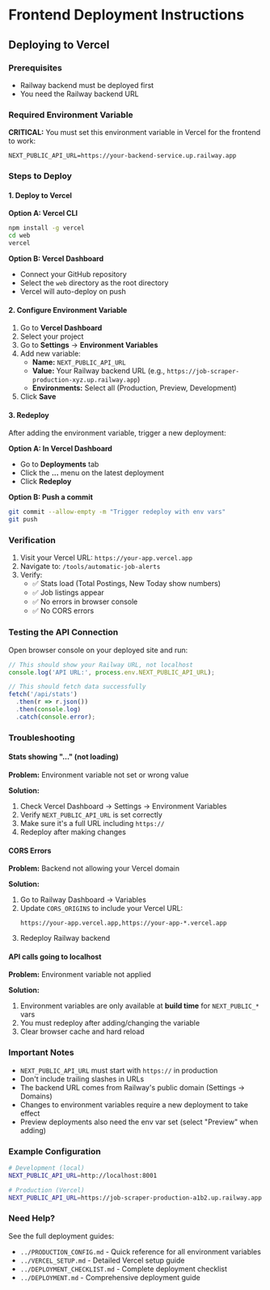 # Frontend Deployment Instructions

## Deploying to Vercel

### Prerequisites
- Railway backend must be deployed first
- You need the Railway backend URL

### Required Environment Variable

**CRITICAL:** You must set this environment variable in Vercel for the frontend to work:

```
NEXT_PUBLIC_API_URL=https://your-backend-service.up.railway.app
```

### Steps to Deploy

#### 1. Deploy to Vercel

**Option A: Vercel CLI**
```bash
npm install -g vercel
cd web
vercel
```

**Option B: Vercel Dashboard**
- Connect your GitHub repository
- Select the `web` directory as the root directory
- Vercel will auto-deploy on push

#### 2. Configure Environment Variable

1. Go to **Vercel Dashboard**
2. Select your project
3. Go to **Settings** → **Environment Variables**
4. Add new variable:
   - **Name:** `NEXT_PUBLIC_API_URL`
   - **Value:** Your Railway backend URL (e.g., `https://job-scraper-production-xyz.up.railway.app`)
   - **Environments:** Select all (Production, Preview, Development)
5. Click **Save**

#### 3. Redeploy

After adding the environment variable, trigger a new deployment:

**Option A: In Vercel Dashboard**
- Go to **Deployments** tab
- Click the **...** menu on the latest deployment
- Click **Redeploy**

**Option B: Push a commit**
```bash
git commit --allow-empty -m "Trigger redeploy with env vars"
git push
```

### Verification

1. Visit your Vercel URL: `https://your-app.vercel.app`
2. Navigate to: `/tools/automatic-job-alerts`
3. Verify:
   - ✅ Stats load (Total Postings, New Today show numbers)
   - ✅ Job listings appear
   - ✅ No errors in browser console
   - ✅ No CORS errors

### Testing the API Connection

Open browser console on your deployed site and run:

```javascript
// This should show your Railway URL, not localhost
console.log('API URL:', process.env.NEXT_PUBLIC_API_URL);

// This should fetch data successfully
fetch('/api/stats')
  .then(r => r.json())
  .then(console.log)
  .catch(console.error);
```

### Troubleshooting

#### Stats showing "..." (not loading)

**Problem:** Environment variable not set or wrong value

**Solution:**
1. Check Vercel Dashboard → Settings → Environment Variables
2. Verify `NEXT_PUBLIC_API_URL` is set correctly
3. Make sure it's a full URL including `https://`
4. Redeploy after making changes

#### CORS Errors

**Problem:** Backend not allowing your Vercel domain

**Solution:**
1. Go to Railway Dashboard → Variables
2. Update `CORS_ORIGINS` to include your Vercel URL:
   ```
   https://your-app.vercel.app,https://your-app-*.vercel.app
   ```
3. Redeploy Railway backend

#### API calls going to localhost

**Problem:** Environment variable not applied

**Solution:**
1. Environment variables are only available at **build time** for `NEXT_PUBLIC_*` vars
2. You must redeploy after adding/changing the variable
3. Clear browser cache and hard reload

### Important Notes

- `NEXT_PUBLIC_API_URL` must start with `https://` in production
- Don't include trailing slashes in URLs
- The backend URL comes from Railway's public domain (Settings → Domains)
- Changes to environment variables require a new deployment to take effect
- Preview deployments also need the env var set (select "Preview" when adding)

### Example Configuration

```bash
# Development (local)
NEXT_PUBLIC_API_URL=http://localhost:8001

# Production (Vercel)
NEXT_PUBLIC_API_URL=https://job-scraper-production-a1b2.up.railway.app
```

### Need Help?

See the full deployment guides:
- `../PRODUCTION_CONFIG.md` - Quick reference for all environment variables
- `../VERCEL_SETUP.md` - Detailed Vercel setup guide
- `../DEPLOYMENT_CHECKLIST.md` - Complete deployment checklist
- `../DEPLOYMENT.md` - Comprehensive deployment guide


